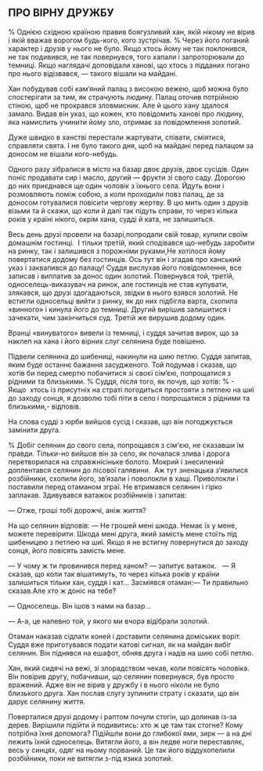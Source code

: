 ## ПРО ВІРНУ ДРУЖБУ

% Однією східною країною правив боягузливий хан, якій нікому не вірив і якій вважав ворогом будь-кого, кого зустрічав.
% Через його поганий характер і друзів у нього не було.
Якщо хтось йому не так поклонився, не так подивився, не так повернувся, того хапали і запроторювали до темниці.
Якщо наглядачі доповідали ханові, що хтось з підданих погано про нього відізвався, — такого вішали на майдані.

Хан побудував собі кам’яний палац з високою вежею, щоб можна було спостерігати за тим, як страчують людину.
Палац оточив потрійною стіною, щоб не прокрався зловмисник.
Але й цього хану здалося замало.
Видав він указ, що кожен, хто повідомить ханові про людину, яка намислить учинити йому зло, отримає за повідомлення золотий.

Дуже швидко в ханстві перестали жартувати, співати, сміятися, справляти свята.
І не було такого дня, щоб на майдані перед палацом за доносом не вішали кого-небудь.

Одного разу зібралися в місто на базар двоє друзів, двоє сусідів.
Один поніс продавати сир і масло, другий — фрукти зі свого саду.
Дорогою до них приєднався ще один чоловік з їхнього села.
Йдуть вони і розмовляють поміж собою, а коли проходили повз палац, де за доносом готувалися повісити чергову жертву.
В цю мить один з друзів візьми та й скажи, що коли й далі так підуть справи, то через кілька років у країні нікого, окрім хана, судді й ката, не залишиться.

Весь день друзі провели на базарі,попродали свій товар, купили своїм домашнім гостинці.
 І тільки третій, який сподівався що-небудь заробити на ринку, так і залишився з порожніми руками,Не хотілося йому повертатися додому без гостинців.
Ось тут він і згадав про ханський указ і заквапився до палацу!
Суддя вислухав його повідомлення, все записав і виплатив за донос один золотий.
Повернувся той, третій, односелець-виказувач на ринок, але гостинців не став купувати, злякався, що друзі здогадаються, звідки в нього взявся золотий.
Не встигли односельці вийти з ринку, як до них підбігла варта, схопила «винного» і кинула його до темниці.
Другий вирішив залишитися і зачекати, чим закінчиться суд.
Третій же вирушив додому один.

Вранці «винуватого» вивели із темниці, і суддя зачитав вирок, що за наклеп на хана і його вірних слуг селянина буде повішено.

Підвели селянина до шибениці, накинули на шию петлю.
Суддя запитав, яким буде останнє бажання засудженого.
Той подумав і сказав, що хотів би перед смертю побачитися зі своєї сім’єю, попрощатися з рідними та близькими.
% Суддя, після того, як почув, що хотів:
% - Якщо  хтось із присутніх на страті погодиться простояти з петлею на шиї до заходу сонця, я дозволю тобі піти в село і попрощатися з рідними та близькими,- відповів.

На слова судді з юрби вийшов сусід і сказав, що він погоджується замінити друга.

% Добіг селянин до свого села, попрощався з сім'єю, не сказавши їм правди.
Тільки-но вийшов він за село, як почалася злива і дорога перетворилася на справжнісіньке болото.
Мокрий і знесилений доплентався селянин до лісової галявини. 
Аж тут зненацька з’явилися розбійники, схопили його, зв’язали і поволокли в хащі.
Приволокли і поставили перед отаманом зграї.
Не втримався селянин і гірко заплакав.
Здивувався ватажок розбійників і запитав:

— Отже, гроші тобі дорожчі, аніж життя?

На що селянин відповів: — Не грошей мені шкода. Немає їх у мене, можете перевірити.
Шкода мені друга, який замість мене стоїть під шибеницею з петлею на шиї.
Якщо я не встигну повернутися до заходу сонця, його повісять замість мене.

— У чому ж ти провинився перед ханом? — запитує ватажок.
 
— Я сказав, що коли так вішатимуть, то через кілька років у країни залишиться тільки хан, суддя і кат...
Засміявся отаман:— Ти правильно сказав.Але хто ж доніс на тебе?

— Односелець.
Він ішов з нами на базар...

— А-а, це напевно той, у якого ми вчора відібрали золотий.

Отаман наказав сідлати коней і доставити селянина доміських воріт.
Суддя вже приготувався подати катові сигнал, як на майдан вибіг селянин.
Він піднявся на ешафот, обняв друга і надів на шию собі петлю.

Хан, який сидячі на вежі, зі злорадством чекав, коли повісять чоловіка.
Він повірив другу, побачивши, що селянин повернувся, був просто вражений.
Адже він не вірив у дружбу і в нього ніколи не було близького друга.
Хан послав слугу зупинити страту і сказати, що він дарує селянину життя.

Поверталися друзі додому і раптом почули стогін, що долинав із-за дерев.
Вирішили підійти й подивитись: хто ж це там так стогне? Кому потрібна їхня допомога?
Підійшли вони до глибокої ями, зирк — а на дні лежить їхній односелець.
Витягли його, а він ледве ноги переставляє, весь у синцях, одяг на ньому порваний.
Це так його віддухопелили розбійники, поки не витягли з-під язика золотий.
